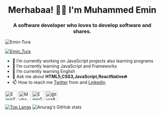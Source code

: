 
<h1 align="center">Merhabaa! 👋🏻  I'm Muhammed Emin</h1>
</b>
<h3 align="center">A software developer who loves to develop software and shares.</h3>

<p align="left"> <img src="https://komarev.com/ghpvc/?username=Emin-Tura&label=Profile%20views&color=0e75b6&style=flat" alt="Emin-Tura" /> </p>

<p align="left"> <a href="https://twitter.com/Emin_Tura" target="blank"><img src="https://img.shields.io/twitter/follow/Emin_Tura?logo=twitter&style=for-the-badge" alt="Emin_Tura" /></a> </p>

- 🔭 I’m currently working on JavaScript projects also learning programs
- 🌱 I’m currently learning JavaScript and Frameworks
- 🌱 I’m currently learning English
- 💬 Ask me about **HTML5,CSS3,JavaScript,ReactNative🔥**
- 📫 How to reach me [Twitter](https://twitter.com/Emin_Tura) from  and [Linkedin](https://www.linkedin.com/in/muhammed-emin-tura-06017315b/)


<p align="left">
<a href="https://twitter.com/Emin_Tura" target="blank"><img align="center" src="https://raw.githubusercontent.com/rahuldkjain/github-profile-readme-generator/master/src/images/icons/Social/twitter.svg" alt="EminTura" height="30" width="40" /></a>
<a href="https://www.linkedin.com/in/muhammed-emin-tura-06017315b/" target="blank"><img align="center" src="https://raw.githubusercontent.com/rahuldkjain/github-profile-readme-generator/master/src/images/icons/Social/linked-in-alt.svg" alt="Muhammed Emin Tura" height="30" width="40" /></a>
<a href="https://instagram.com/eminntura" target="blank"><img align="center" src="https://raw.githubusercontent.com/rahuldkjain/github-profile-readme-generator/master/src/images/icons/Social/instagram.svg" alt="EminTura" height="30" width="40" /></a>
<a href="https://medium.com/@tura858" target="blank"><img align="center" src="https://raw.githubusercontent.com/rahuldkjain/github-profile-readme-generator/master/src/images/icons/Social/medium.svg" alt="@tura858" height="30" width="40" /></a>
</p>

[![Top Langs](https://github-readme-stats.vercel.app/api/top-langs/?username=Emin-Tura&layout=compact)](https://github.com/Emin-Tura) 
![Anurag's GitHub stats](https://github-readme-stats.vercel.app/api?username=Emin-Tura&hide=contribs,prs)


